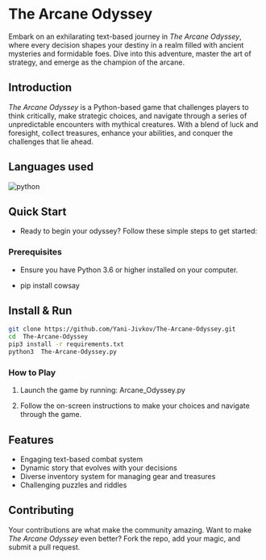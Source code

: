 # The Arcane Odyssey

Embark on an exhilarating text-based journey in *The Arcane Odyssey*, where every decision shapes your destiny in a realm filled with ancient mysteries and formidable foes. Dive into this adventure, master the art of strategy, and emerge as the champion of the arcane.

## Introduction

*The Arcane Odyssey* is a Python-based game that challenges players to think critically, make strategic choices, and navigate through a series of unpredictable encounters with mythical creatures. With a blend of luck and foresight, collect treasures, enhance your abilities, and conquer the challenges that lie ahead.

## Languages used

<img src = "https://img.shields.io/badge/python%20-%236C0101.svg?style=for-the-badge&logo=python&logoColor=white" alt="python"/>

## Quick Start

- Ready to begin your odyssey? Follow these simple steps to get started:

### Prerequisites

- Ensure you have Python 3.6 or higher installed on your computer.

- pip install cowsay

## Install & Run

```sh
git clone https://github.com/Yani-Jivkov/The-Arcane-Odyssey.git
cd  The-Arcane-Odyssey
pip3 install -r requirements.txt
python3  The-Arcane-Odyssey.py
```

### How to Play

1. Launch the game by running:
 Arcane_Odyssey.py

2. Follow the on-screen instructions to make your choices and navigate through the game.

## Features

- Engaging text-based combat system
- Dynamic story that evolves with your decisions
- Diverse inventory system for managing gear and treasures
- Challenging puzzles and riddles

## Contributing

Your contributions are what make the community amazing. Want to make *The Arcane Odyssey* even better? Fork the repo, add your magic, and submit a pull request.

